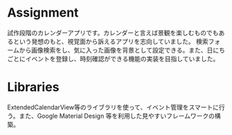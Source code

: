 # Assignment
試作段階のカレンダーアプリです。カレンダーと言えば景観を楽しむものでもあるという発想のもと、視覚面から訴えるアプリを志向していました。
検索フォームから画像検索をし、気に入った画像を背景として設定できる。また、日にちごとにイベントを登録し、時刻確認ができる機能の実装を目指していました。

# Libraries
ExtendedCalendarView等のライブラリを使って、イベント管理をスマートに行う。また、Google Material Design 等を利用した見やすいフレームワークの構築。
